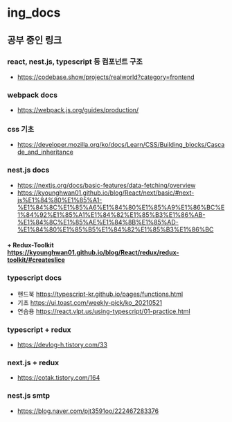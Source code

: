 # ing_docs
## 공부 중인 링크

### react, nest.js, typescript 등 컴포넌트 구조
+ https://codebase.show/projects/realworld?category=frontend


### webpack docs
+ https://webpack.js.org/guides/production/


### css 기초
+ https://developer.mozilla.org/ko/docs/Learn/CSS/Building_blocks/Cascade_and_inheritance


### nest.js docs
+ https://nextjs.org/docs/basic-features/data-fetching/overview
+ https://kyounghwan01.github.io/blog/React/next/basic/#next-js%E1%84%80%E1%85%A1-%E1%84%8C%E1%85%A6%E1%84%80%E1%85%A9%E1%86%BC%E1%84%92%E1%85%A1%E1%84%82%E1%85%B3%E1%86%AB-%E1%84%8C%E1%85%AE%E1%84%8B%E1%85%AD-%E1%84%80%E1%85%B5%E1%84%82%E1%85%B3%E1%86%BC
#### + Redux-Toolkit https://kyounghwan01.github.io/blog/React/redux/redux-toolkit/#createslice


### typescript docs
+ 핸드북 https://typescript-kr.github.io/pages/functions.html
+ 기초 https://ui.toast.com/weekly-pick/ko_20210521
+ 연습용 https://react.vlpt.us/using-typescript/01-practice.html


### typescript + redux
+ https://devlog-h.tistory.com/33


### next.js + redux
+ https://cotak.tistory.com/164


### nest.js smtp
+ https://blog.naver.com/pjt3591oo/222467283376


